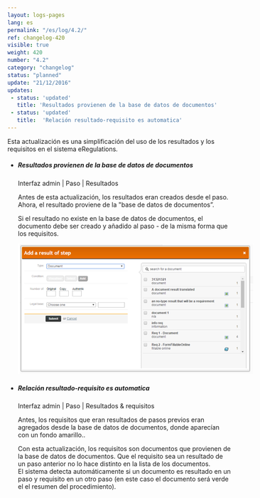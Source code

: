 ```yaml
---
layout: logs-pages
lang: es
permalink: "/es/log/4.2/"
ref: changelog-420
visible: true
weight: 420
number: "4.2"
category: "changelog"
status: "planned"
update: "21/12/2016"
updates:
 - status: 'updated'
   title: 'Resultados provienen de la base de datos de documentos'
 - status: 'updated'
   title:  'Relación resultado-requisito es automatica'
---
```


<p class="alert alert-warning">Esta actualización es una simplificación del uso de los resultados y los requisitos en el sistema eRegulations.</p>

<ul class="list-view">

  <li>
    <h5>Resultados provienen de la base de datos de documentos</h5>
    <p class="meta-data">Interfaz admin | Paso | Resultados</p>
	<p>Antes de esta actualización, los resultados eran creados desde el paso. Ahora, el resultado proviene de la "base de datos de documentos”.</p>
	<p>Si el resultado no existe en la base de datos de documentos, el documento debe ser creado y añadido al paso - de la misma forma que los requisitos.</p>
	<a class="item" href="/images/log/add-result-after.png"><img src="/images/log/add-result-after.png" style="max-width: 530px;"></a>
  </li>

  <li>
    <h5>Relación resultado-requisito es automatica</h5>
    <p class="meta-data">Interfaz admin | Paso | Resultados & requisitos</p>
    <p>Antes, los requisitos que eran resultados de pasos previos eran agregados desde la base de datos de documentos, donde aparecían con un fondo amarillo..</p>
    <p>Con esta actualización, los requisitos son documentos que provienen de la base de datos de documentos. Que el requisito sea un resultado de un paso anterior no lo hace distinto en la lista de los documentos.<br>El sistema detecta automáticamente si un documento es resultado en un paso y requisito en un otro paso (en este caso el documento será verde el el resumen del procedimiento).</p>
  </li>

</ul>
